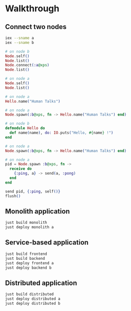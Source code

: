 # Walkthrough

## Connect two nodes

```bash
iex --sname a
iex --sname b
```

```elixir
# on node b
Node.self()
Node.list()
Node.connect(:a@xps)
Node.list()

# on node a
Node.self()
Node.list()
```

```elixir
# on node a
Hello.name("Human Talks")
```

```elixir
# on node a
Node.spawn(:b@xps, fn -> Hello.name("Human Talks") end)
```

```elixir
# on node b
defmodule Hello do
  def name(name), do: IO.puts("Hello, #{name} !")
end
```

```elixir
# on node a
Node.spawn(:b@xps, fn -> Hello.name("Human Talks") end)
```

```elixir
# on node a
pid = Node.spawn :b@xps, fn ->
  receive do
    {:ping, a} -> send(a, :pong)
  end
end

send pid, {:ping, self()}
flush()
```

## Monolith application

```bash
just build monolith
just deploy monolith a
```

## Service-based application

```bash
just build frontend
just build backend
just deploy frontend a
just deploy backend b
```

## Distributed application

```bash
just build distributed
just deploy distributed a
just deploy distributed b
```